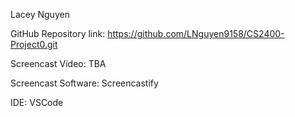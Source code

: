 Lacey Nguyen

GitHub Repository link: https://github.com/LNguyen9158/CS2400-Project0.git

Screencast Video: TBA

Screencast Software: Screencastify

IDE: VSCode